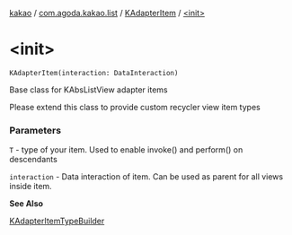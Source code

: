 [kakao](../../index.md) / [com.agoda.kakao.list](../index.md) / [KAdapterItem](index.md) / [&lt;init&gt;](./-init-.md)

# &lt;init&gt;

`KAdapterItem(interaction: DataInteraction)`

Base class for KAbsListView adapter items

Please extend this class to provide custom recycler view item types

### Parameters

`T` - type of your item. Used to enable invoke() and perform() on descendants

`interaction` - Data interaction of item. Can be used as parent for all views inside item.

**See Also**

[KAdapterItemTypeBuilder](../-k-adapter-item-type-builder/index.md)

